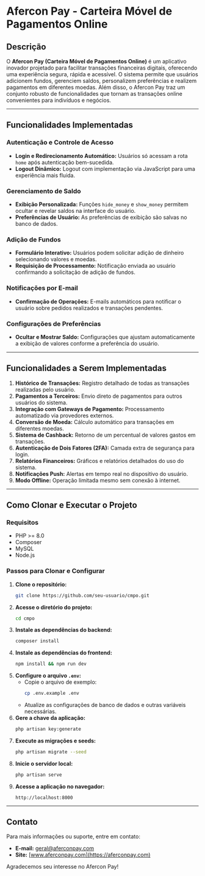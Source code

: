 # Afercon Pay - Carteira Móvel de Pagamentos Online

## Descrição
O **Afercon Pay (Carteira Móvel de Pagamentos Online)** é um aplicativo inovador projetado para facilitar transações financeiras digitais, oferecendo uma experiência segura, rápida e acessível. O sistema permite que usuários adicionem fundos, gerenciem saldos, personalizem preferências e realizem pagamentos em diferentes moedas. Além disso, o Afercon Pay traz um conjunto robusto de funcionalidades que tornam as transações online convenientes para indivíduos e negócios.

---

## Funcionalidades Implementadas

### Autenticação e Controle de Acesso
- **Login e Redirecionamento Automático:** Usuários só acessam a rota `home` após autenticação bem-sucedida.
- **Logout Dinâmico:** Logout com implementação via JavaScript para uma experiência mais fluida.

### Gerenciamento de Saldo
- **Exibição Personalizada:** Funções `hide_money` e `show_money` permitem ocultar e revelar saldos na interface do usuário.
- **Preferências de Usuário:** As preferências de exibição são salvas no banco de dados.

### Adição de Fundos
- **Formulário Interativo:** Usuários podem solicitar adição de dinheiro selecionando valores e moedas.
- **Requisição de Processamento:** Notificação enviada ao usuário confirmando a solicitação de adição de fundos.

### Notificações por E-mail
- **Confirmação de Operações:** E-mails automáticos para notificar o usuário sobre pedidos realizados e transações pendentes.

### Configurações de Preferências
- **Ocultar e Mostrar Saldo:** Configurações que ajustam automaticamente a exibição de valores conforme a preferência do usuário.

---

## Funcionalidades a Serem Implementadas

1. **Histórico de Transações:** Registro detalhado de todas as transações realizadas pelo usuário.
2. **Pagamentos a Terceiros:** Envio direto de pagamentos para outros usuários do sistema.
3. **Integração com Gateways de Pagamento:** Processamento automatizado via provedores externos.
4. **Conversão de Moeda:** Cálculo automático para transações em diferentes moedas.
5. **Sistema de Cashback:** Retorno de um percentual de valores gastos em transações.
6. **Autenticação de Dois Fatores (2FA):** Camada extra de segurança para login.
7. **Relatórios Financeiros:** Gráficos e relatórios detalhados do uso do sistema.
8. **Notificações Push:** Alertas em tempo real no dispositivo do usuário.
9. **Modo Offline:** Operação limitada mesmo sem conexão à internet.

---

## Como Clonar e Executar o Projeto

### Requisitos
- PHP >= 8.0
- Composer
- MySQL
- Node.js

### Passos para Clonar e Configurar

1. **Clone o repositório:**
   ```bash
   git clone https://github.com/seu-usuario/cmpo.git
   ```
2. **Acesse o diretório do projeto:**
   ```bash
   cd cmpo
   ```
3. **Instale as dependências do backend:**
   ```bash
   composer install
   ```
4. **Instale as dependências do frontend:**
   ```bash
   npm install && npm run dev
   ```
5. **Configure o arquivo `.env`:**
   - Copie o arquivo de exemplo:
     ```bash
     cp .env.example .env
     ```
   - Atualize as configurações de banco de dados e outras variáveis necessárias.
6. **Gere a chave da aplicação:**
   ```bash
   php artisan key:generate
   ```
7. **Execute as migrações e seeds:**
   ```bash
   php artisan migrate --seed
   ```
8. **Inicie o servidor local:**
   ```bash
   php artisan serve
   ```
9. **Acesse a aplicação no navegador:**
   ```
   http://localhost:8000
   ```

---

## Contato
Para mais informações ou suporte, entre em contato:
- **E-mail:** [geral@aferconpay.com](mailto:geral@aferconpay.com)
- **Site:** [www.aferconpay.com](https://aferconpay.com)

Agradecemos seu interesse no Afercon Pay!
